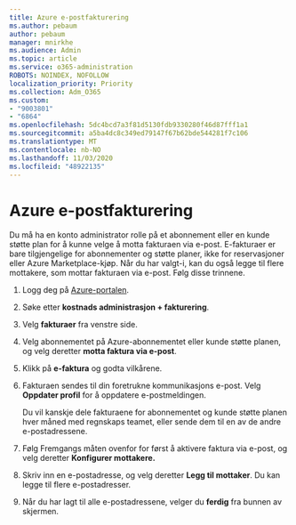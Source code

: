 ```yaml
---
title: Azure e-postfakturering
ms.author: pebaum
author: pebaum
manager: mnirkhe
ms.audience: Admin
ms.topic: article
ms.service: o365-administration
ROBOTS: NOINDEX, NOFOLLOW
localization_priority: Priority
ms.collection: Adm_O365
ms.custom:
- "9003801"
- "6864"
ms.openlocfilehash: 5dc4bcd7a3f81d5130fdb9330280f46d87fff1a1
ms.sourcegitcommit: a5ba4dc8c349ed79147f67b62bde544281f7c106
ms.translationtype: MT
ms.contentlocale: nb-NO
ms.lasthandoff: 11/03/2020
ms.locfileid: "48922135"
---
```

# <a name="azure-email-invoicing"></a>Azure e-postfakturering

Du må ha en konto administrator rolle på et abonnement eller en kunde støtte plan for å kunne velge å motta fakturaen via e-post. E-fakturaer er bare tilgjengelige for abonnementer og støtte planer, ikke for reservasjoner eller Azure Marketplace-kjøp. Når du har valgt-i, kan du også legge til flere mottakere, som mottar fakturaen via e-post. Følg disse trinnene.

1. Logg deg på [Azure-portalen](https://portal.azure.com/).
2. Søke etter **kostnads administrasjon + fakturering**.
3. Velg **fakturaer** fra venstre side.
4. Velg abonnementet på Azure-abonnementet eller kunde støtte planen, og velg deretter **motta faktura via e-post**.
5. Klikk på **e-faktura** og godta vilkårene.
6. Fakturaen sendes til din foretrukne kommunikasjons e-post. Velg **Oppdater profil** for å oppdatere e-postmeldingen.  

    Du vil kanskje dele fakturaene for abonnementet og kunde støtte planen hver måned med regnskaps teamet, eller sende dem til en av de andre e-postadressene.  

7. Følg Fremgangs måten ovenfor for først å aktivere faktura via e-post, og velg deretter  **Konfigurer mottakere.**
8. Skriv inn en e-postadresse, og velg deretter **Legg til mottaker**. Du kan legge til flere e-postadresser.
9. Når du har lagt til alle e-postadressene, velger du **ferdig** fra bunnen av skjermen.
